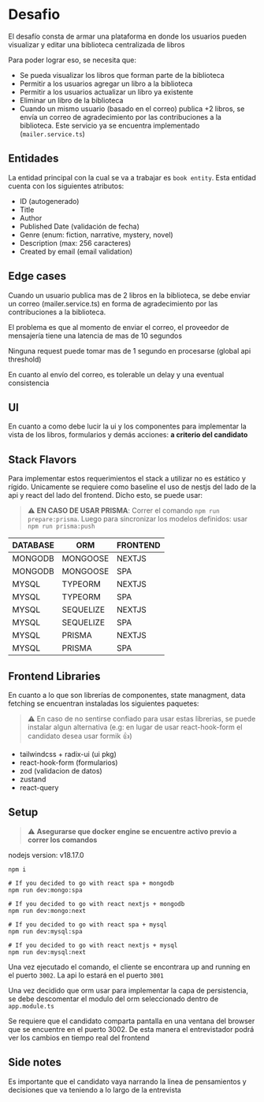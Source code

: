 # Desafio

El desafío consta de armar una plataforma en donde los usuarios pueden visualizar y editar una biblioteca centralizada de libros

Para poder lograr eso, se necesita que:

- Se pueda visualizar los libros que forman parte de la biblioteca
- Permitir a los usuarios agregar un libro a la biblioteca
- Permitir a los usuarios actualizar un libro ya existente
- Eliminar un libro de la biblioteca
- Cuando un mismo usuario (basado en el correo) publica +2 libros, se envía un correo de agradecimiento por las contribuciones a la biblioteca. Este servicio ya se encuentra implementado (`mailer.service.ts`)

## Entidades

La entidad principal con la cual se va a trabajar es `book entity`. Esta entidad cuenta con los siguientes atributos:

- ID (autogenerado)
- Title
- Author
- Published Date (validación de fecha)
- Genre (enum: fiction, narrative, mystery, novel)
- Description (max: 256 caracteres)
- Created by email (email validation)

## Edge cases

Cuando un usuario publica mas de 2 libros en la biblioteca, se debe enviar un correo (mailer.service.ts) en forma de agradecimiento por las contribuciones a la biblioteca.

El problema es que al momento de enviar el correo, el proveedor de mensajería tiene una latencia de mas de 10 segundos

Ninguna request puede tomar mas de 1 segundo en procesarse (global api threshold)

En cuanto al envío del correo, es tolerable un delay y una eventual consistencia

## UI

En cuanto a como debe lucir la ui y los componentes para implementar la vista de los libros, formularios y demás acciones: **a criterio del candidato**

## Stack Flavors

Para implementar estos requerimientos el stack a utilizar no es estático y rígido. Unicamente se requiere como baseline el uso de nestjs del lado de la api y react del lado del frontend. Dicho esto, se
puede usar:

> :warning: **EN CASO DE USAR PRISMA**: Correr el comando `npm run prepare:prisma`. Luego para sincronizar los modelos definidos: usar `npm run prisma:push`

| DATABASE | ORM       | FRONTEND |
| -------- | --------- | -------- |
| MONGODB  | MONGOOSE  | NEXTJS   |
| MONGODB  | MONGOOSE  | SPA      |
| MYSQL    | TYPEORM   | NEXTJS   |
| MYSQL    | TYPEORM   | SPA      |
| MYSQL    | SEQUELIZE | NEXTJS   |
| MYSQL    | SEQUELIZE | SPA      |
| MYSQL    | PRISMA    | NEXTJS   |
| MYSQL    | PRISMA    | SPA      |

## Frontend Libraries

En cuanto a lo que son librerías de componentes, state managment, data fetching se encuentran instaladas los siguientes paquetes:

> :warning: En caso de no sentirse confiado para usar estas librerias, se puede instalar algun alternativa (e.g: en lugar de usar react-hook-form el candidato desea usar formik 👍)

- tailwindcss + radix-ui (ui pkg)
- react-hook-form (formularios)
- zod (validacion de datos)
- zustand
- react-query

## Setup

> :warning: **Asegurarse que docker engine se encuentre activo previo a correr los comandos**

nodejs version: v18.17.0

```
npm i

# If you decided to go with react spa + mongodb
npm run dev:mongo:spa

# If you decided to go with react nextjs + mongodb
npm run dev:mongo:next

# If you decided to go with react spa + mysql
npm run dev:mysql:spa

# If you decided to go with react nextjs + mysql
npm run dev:mysql:next
```

Una vez ejecutado el comando, el cliente se encontrara up and running en el puerto `3002`. La api lo estará en el puerto `3001`

Una vez decidido que orm usar para implementar la capa de persistencia, se debe descomentar el modulo del orm seleccionado dentro de `app.module.ts`

Se requiere que el candidato comparta pantalla en una ventana del browser que se encuentre en el puerto 3002. De esta manera el entrevistador podrá ver los cambios en tiempo real del frontend

## Side notes

Es importante que el candidato vaya narrando la linea de pensamientos y decisiones que va teniendo a lo largo de la entrevista
